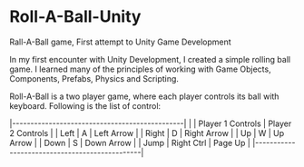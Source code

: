 # Roll-A-Ball-Unity
Rall-A-Ball game, First attempt to Unity Game Development

In my first encounter with Unity Development, I created a simple rolling ball game. I learned  many of the principles of working with Game Objects, Components, Prefabs, Physics and Scripting.

Roll-A-Ball is a two player game, where each player controls its ball with keyboard. Following is the list of control:

|-----------------------------------------------|
|       | Player 1 Controls	| Player 2 Controls |
| Left	|         A         |    Left Arrow     |
| Right	|         D       	|    Right Arrow    |
| Up	  |         W        	|     Up Arrow      |
| Down	|         S        	|    Down Arrow     |
| Jump	|     Right Ctrl    |     Page Up       |
|-----------------------------------------------|

